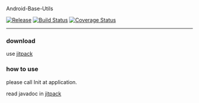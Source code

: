 Android-Base-Utils

[![Release](https://jitpack.io/v/qiyulan/Android-Base-Utils.svg?style=flat-square)](https://jitpack.io/#qiyulan/Android-Base-Utils)
[![Build Status](https://travis-ci.org/qiyulan/Android-Base-Utils.svg?branch=master)](https://travis-ci.org/qiyulan/Android-Base-Utils)
[![Coverage Status](https://coveralls.io/repos/github/qiyulan/Android-Base-Utils/badge.svg)](https://coveralls.io/github/qiyulan/Android-Base-Utils)

---
### download

 use [jitpack](https://jitpack.io/#qiyulan/Android-Base-Utils)

### how to use
please call Init at application.

read javadoc in [jitpack](https://jitpack.io/com/github/qiyulan/Android-Base-Utils/-SNAPSHOT/javadoc/)

